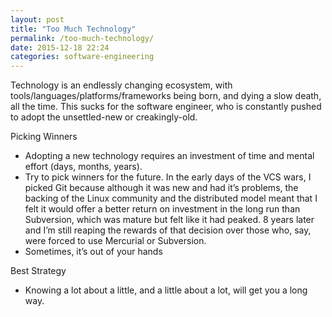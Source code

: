 ```yaml
---
layout: post
title: "Too Much Technology"
permalink: /too-much-technology/
date: 2015-12-18 22:24
categories: software-engineering
---
```


Technology is an endlessly changing ecosystem, with tools/languages/platforms/frameworks being born, and dying a slow death, all the time. This sucks for the software engineer, who is constantly pushed to adopt the unsettled-new or creakingly-old.

Picking Winners

* Adopting a new technology requires an investment of time and mental effort (days, months, years).
* Try to pick winners for the future. In the early days of the VCS wars, I picked Git because although it was new and had it’s problems, the backing of the Linux community and the distributed model meant that I felt it would offer a better return on investment in the long run than Subversion, which was mature but felt like it had peaked. 8 years later and I’m still reaping the rewards of that decision over those who, say, were forced to use Mercurial or Subversion.
* Sometimes, it’s out of your hands

Best Strategy

* Knowing a lot about a little, and a little about a lot, will get you a long way.
